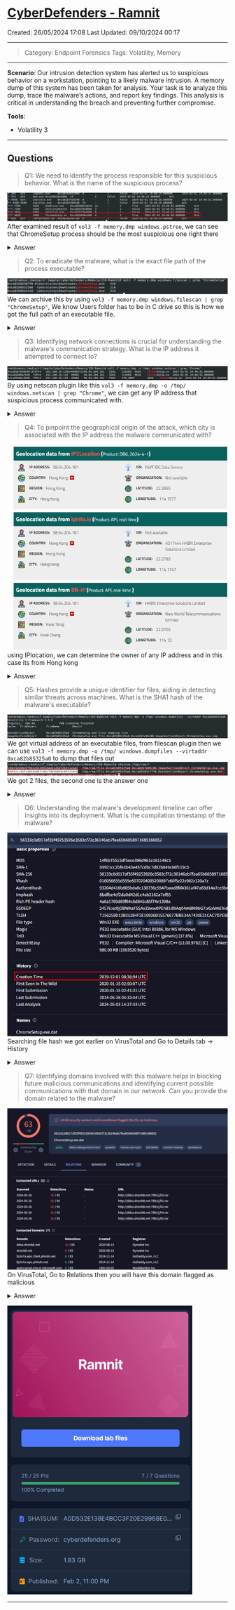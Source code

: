 # [CyberDefenders - Ramnit](https://cyberdefenders.org/blueteam-ctf-challenges/ramnit/)
Created: 26/05/2024 17:08
Last Updated: 09/10/2024 00:17
* * *
>Category: Endpoint Forensics
>Tags: Volatility, Memory
* * *
**Scenario**:
Our intrusion detection system has alerted us to suspicious behavior on a workstation, pointing to a likely malware intrusion. A memory dump of this system has been taken for analysis. Your task is to analyze this dump, trace the malware’s actions, and report key findings. This analysis is critical in understanding the breach and preventing further compromise.

**Tools**:
- Volatility 3
* * *
## Questions
> Q1: We need to identify the process responsible for this suspicious behavior. What is the name of the suspicious process?

![d1eff0c30bf2cce7a65b0e2294d1cdae.png](../../_resources/d1eff0c30bf2cce7a65b0e2294d1cdae.png)
After examined result of `vol3 -f memory.dmp windows.pstree`, we can see that ChromeSetup process should be the most suspicious one right there

<details>
  <summary>Answer</summary>
<pre><code>ChromeSetup.exe</code></pre>
</details>

> Q2: To eradicate the malware, what is the exact file path of the process executable?

![6cc1127e61ea25927051f93ed96b4c50.png](../../_resources/6cc1127e61ea25927051f93ed96b4c50.png)
We can archive this by using `vol3 -f memory.dmp windows.filescan | grep "ChromeSetup"`, We know Users folder has to be in C drive so this is how we got the full path of an executable file.

<details>
  <summary>Answer</summary>
<pre><code>C:\Users\alex\Downloads\ChromeSetup.exe</code></pre>
</details>

> Q3: Identifying network connections is crucial for understanding the malware's communication strategy. What is the IP address it attempted to connect to?

![cd466f2411f5cb09f7ffd1784091c6a0.png](../../_resources/cd466f2411f5cb09f7ffd1784091c6a0.png)
By using netscan plugin like this `vol3 -f memory.dmp -o /tmp/ windows.netscan | grep "Chrome"`, we can get any IP address that suspicious process communicated with.

<details>
  <summary>Answer</summary>
<pre><code>58.64.204.181</code></pre>
</details>

> Q4: To pinpoint the geographical origin of the attack, which city is associated with the IP address the malware communicated with?

![aa72e9e0df531f73d01396e499f4ab80.png](../../_resources/aa72e9e0df531f73d01396e499f4ab80.png)
using IPlocation, we can determine the owner of any IP address and in this case its from Hong kong

<details>
  <summary>Answer</summary>
<pre><code>Hong Kong</code></pre>
</details>

> Q5: Hashes provide a unique identifier for files, aiding in detecting similar threats across machines. What is the SHA1 hash of the malware's executable?

![2675dd2081a41971a001d0c66c8b9342.png](../../_resources/2675dd2081a41971a001d0c66c8b9342.png)
We got virtual address of an executable files, from filescan plugin then we can use `vol3 -f memory.dmp -o /tmp/ windows.dumpfiles --virtaddr 0xca82b85325a0` to dump that files out
![a0b44fb1b740a6b38bb4ae48926ae70f.png](../../_resources/a0b44fb1b740a6b38bb4ae48926ae70f.png)
We got 2 files, the second one is the answer one

<details>
  <summary>Answer</summary>
<pre><code>b9921cc2bfe3b43e457cdbc7d82b849c66f119cb</code></pre>
</details>

> Q6: Understanding the malware's development timeline can offer insights into its deployment. What is the compilation timestamp of the malware?

![7549cb9eb3592464e8b4086abb95af4d.png](../../_resources/7549cb9eb3592464e8b4086abb95af4d.png)
Searching file hash we got earlier on VirusTotal and Go to Details tab -> History 

<details>
  <summary>Answer</summary>
<pre><code>2019-12-01 08:36:04</code></pre>
</details>

> Q7: Identifying domains involved with this malware helps in blocking future malicious communications and identifying current possible communications with that domain in our network. Can you provide the domain related to the malware?

![d41744550e60178a3c1f6932a0646544.png](../../_resources/d41744550e60178a3c1f6932a0646544.png)
On VirusTotal, Go to Relations then you will have this domain flagged as malicious

<details>
  <summary>Answer</summary>
<pre><code>dnsnb8.net</code></pre>
</details>

![cf05094107feacddcc2a30bb6098e408.png](../../_resources/cf05094107feacddcc2a30bb6098e408.png)
* * *